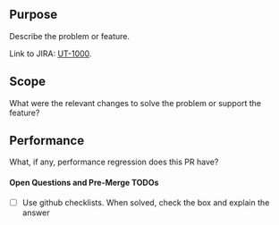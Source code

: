 ## Purpose
Describe the problem or feature. 

Link to JIRA: [UT-1000](https://consortiofashion.atlassian.net/browse/UT-1000).

## Scope
What were the relevant changes to solve the problem or support the feature?

## Performance
What, if any, performance regression does this PR have? 

#### Open Questions and Pre-Merge TODOs
- [ ] Use github checklists. When solved, check the box and explain the answer
